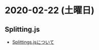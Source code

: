 # 2020-02-22 (土曜日)

## Splitting.js

- [Splittings.jsについて](https://github.com/hdknr/annotated-js/tree/master/markdown/splitting)
